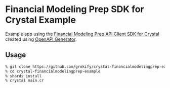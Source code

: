 # Financial Modeling Prep SDK for Crystal Example

Example app using the [Financial Modeling Prep API Client SDK for Crystal](https://github.com/grokify/crystal-financialmodelingprep) created using [OpenAPI Generator](https://github.com/OpenAPITools/openapi-generator).

## Usage

```bash
% git clone https://github.com/grokify/crystal-financialmodelingprep-example
% cd crystal-financialmodelingprep-example
% shards install
% crystal main.cr
```